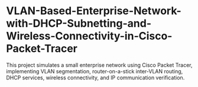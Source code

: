 # VLAN-Based-Enterprise-Network-with-DHCP-Subnetting-and-Wireless-Connectivity-in-Cisco-Packet-Tracer
This project simulates a small enterprise network using Cisco Packet Tracer, implementing VLAN segmentation, router-on-a-stick inter-VLAN routing, DHCP services, wireless connectivity, and IP communication verification.
